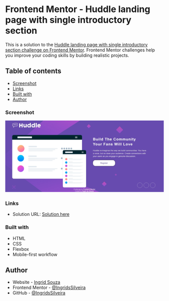 # Frontend Mentor - Huddle landing page with single introductory section

This is a solution to the [Huddle landing page with single introductory section challenge on Frontend Mentor](https://www.frontendmentor.io/challenges/huddle-landing-page-with-a-single-introductory-section-B_2Wvxgi0/hub/huddle-landing-page-with-a-single-introductory-section-PuOy3N8G3t). Frontend Mentor challenges help you improve your coding skills by building realistic projects. 

## Table of contents

- [Screenshot](#screenshot)
- [Links](#links)
- [Built with](#built-with)
- [Author](#author)

### Screenshot

![](design/huddle.jpeg)

### Links

- Solution URL: [Solution here](https://ingridssilveira.github.io/huddle/)
### Built with

- HTML
- CSS
- Flexbox
- Mobile-first workflow

## Author

- Website - [Ingrid Souza](https://ingridssilveira.github.io/IngridSouza)
- Frontend Mentor - [@IngridsSilveira](https://www.frontendmentor.io/profile/IngridsSilveira)
- GitHub - [@IngridsSilveira](https://github.com/IngridsSilveira)